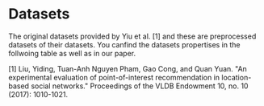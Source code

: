 # Datasets
The original datasets provided by Yiu et al. [1] and these are preprocessed datasets of their datasets. You canfind the datasets propertises in the follwoing table as well as in our paper.

[1] Liu, Yiding, Tuan-Anh Nguyen Pham, Gao Cong, and Quan Yuan. "An experimental evaluation of point-of-interest recommendation in location-based social networks." Proceedings of the VLDB Endowment 10, no. 10 (2017): 1010-1021.
